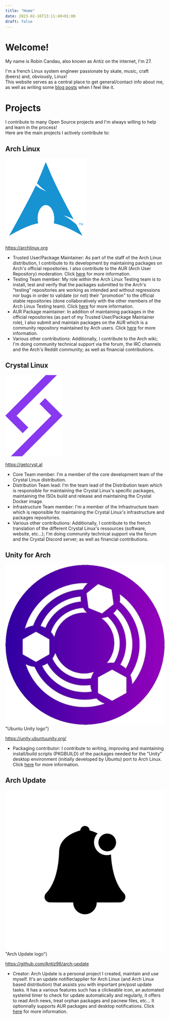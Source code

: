 ```yaml
---
title: "Home"
date: 2023-02-16T13:11:49+01:00
draft: false
---
```


# Welcome!

My name is Robin Candau, also known as Antiz on the internet, I'm 27.
  
I'm a french Linux system engineer passionate by skate, music, craft (beers) and, obviously, Linux!  
This website serves as a central place to get general/contact info about me, as well as writing some [blog posts](https://antiz.fr/blog/) when I feel like it.

# Projects

I contribute to many Open Source projects and I'm always willing to help and learn in the process!  
Here are the main projects I actively contribute to:

## Arch Linux

![alt text](images/arch_linux-logo.png "Arch Linux logo")  
  
https://archlinux.org  
  
- Trusted User/Package Maintainer: As part of the staff of the Arch Linux distribution, I contribute to its development by maintaining packages on Arch's official repositories. I also contribute to the AUR (Arch User Repository) moderation. Click <a href="https://wiki.archlinux.org/title/Trusted_Users" target="_blank">here</a> for more information.
- Testing Team member: My role within the Arch Linux Testing team is to install, test and verify that the packages submitted to the Arch's "testing" repositories are working as intended and without regressions nor bugs in order to validate (or not) their "promotion" to the official stable repositories (done collaboratively with the other members of the Arch Linux Testing team). Click <a href="https://wiki.archlinux.org/title/Arch_Testing_Team" target="_blank">here</a> for more information.
- AUR Package maintainer: In addition of maintaining packages in the official repositories (as part of my Trusted User/Package Maintainer role), I also submit and maintain packages on the AUR which is a community repository maintained by Arch users. Click <a href="https://wiki.archlinux.org/title/Arch_User_Repository" target="_blank">here</a> for more information.
- Various other contributions: Additionally, I contribute to the Arch wiki; I'm doing community technical support via the forum, the IRC channels and the Arch's Reddit community; as well as financial contributions.

## Crystal Linux

![alt text](images/crystal_linux-logo.png "Crystal Linux logo")  
  
https://getcryst.al  
  
- Core Team member: I'm a member of the core development team of the Crystal Linux distribution.
- Distribution Team lead: I'm the team lead of the Distribution team which is responsible for maintaining the Crystal Linux's specific packages, maintaining the ISOs build and release and maintaining the Crystal Docker image.
- Infrastructure Team member: I'm a member of the Infrastructure team which is reponsible for maintaining the Crystal Linux's infrastructure and packages repositories.
- Various other contributions: Additionally, I contribute to the french translation of the different Crystal Linux's ressources (software, website, etc...); I'm doing community technical support via the forum and the Crystal Discord server; as well as financial contributions.

## Unity for Arch

![alt text](images/ubuntu_unity-logo.png) "Ubuntu Unity logo") 
  
https://unity.ubuntuunity.org/  
  
- Packaging contributor: I contribute to writing, improving and maintaining install/build scripts (PKGBUILD) of the packages needed for the "Unity" desktop environment (initially developed by Ubuntu) port to Arch Linux. Click <a href="https://unity.ubuntuunity.org/blog/unity-for-arch" target="_blank">here</a> for more information.

## Arch Update

![alt text](images/arch_update-logo.svg) "Arch Update logo")  
  
https://github.com/Antiz96/arch-update  
  
- Creator: Arch Update is a personal project I created, maintain and use myself. It's an update notifier/applier for Arch Linux (and Arch Linux based distribution) that assists you with important pre/post update tasks. It has a various features such has a clickeable icon, an automated systemd timer to check for update automatically and regularly, it offers to read Arch news, treat orphan packages and pacnew files, etc... It optionnally supports AUR packages and desktop notifications. Click <a href="https://github.com/Antiz96/arch-update" target="_blank">here</a> for more information.
